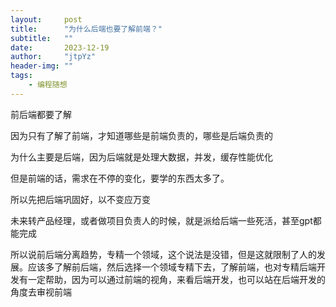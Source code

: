 ```yaml
---
layout:     post
title:      "为什么后端也要了解前端？"
subtitle:   ""
date:       2023-12-19
author:     "jtpYz"
header-img: ""
tags:
    - 编程随想
---
```




前后端都要了解

因为只有了解了前端，才知道哪些是前端负责的，哪些是后端负责的

为什么主要是后端，因为后端就是处理大数据，并发，缓存性能优化

但是前端的话，需求在不停的变化，要学的东西太多了。

所以先把后端巩固好，以不变应万变

未来转产品经理，或者做项目负责人的时候，就是派给后端一些死活，甚至gpt都能完成

所以说前后端分离趋势，专精一个领域，这个说法是没错，但是这就限制了人的发展。应该多了解前后端，然后选择一个领域专精下去，了解前端，也对专精后端开发有一定帮助，因为可以通过前端的视角，来看后端开发，也可以站在后端开发的角度去审视前端